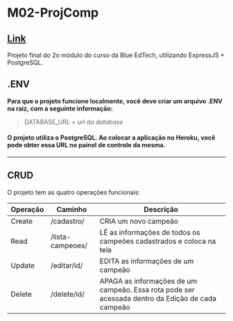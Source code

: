 # M02-ProjComp
[Link](http://projeto-comp.herokuapp.com/)
---
Projeto final do 2o módulo do curso da Blue EdTech, utilizando ExpressJS + PostgreSQL.

## .ENV

**Para que o projeto funcione localmente, você deve criar um arquivo .ENV na raiz, com a seguinte informação:**
> DATABASE_URL = *url da database*

#### O projeto utiliza o PostgreSQL. Ao colocar a aplicação no Heroku, você pode obter essa URL no painel de controle da mesma.
---
## CRUD
O projeto tem as quatro operações funcionais:

| Operação | Caminho | Descrição |
| - | - | - |
| Create | /cadastro/ | CRIA um novo campeão |
| Read | /lista-campeoes/ | LÊ as informações de todos os campeões cadastrados e coloca na tela |
| Update | /editar/id/ | EDITA as informações de um campeão |
| Delete | /delete/id/ | APAGA as informações de um campeão. Essa rota pode ser acessada dentro da Edição de cada campeão |
